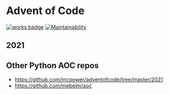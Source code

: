 # Advent of Code

[![works badge](https://cdn.jsdelivr.net/gh/nikku/works-on-my-machine@v0.2.0/badge.svg)](https://github.com/nikku/works-on-my-machine)
[![Maintainability](https://api.codeclimate.com/v1/badges/43a568e644571256012a/maintainability)](https://codeclimate.com/github/ipaulo/aoc/maintainability)

## 2021

## Other Python AOC repos

- https://github.com/mcpower/adventofcode/tree/master/2021
- https://github.com/mebeim/aoc

